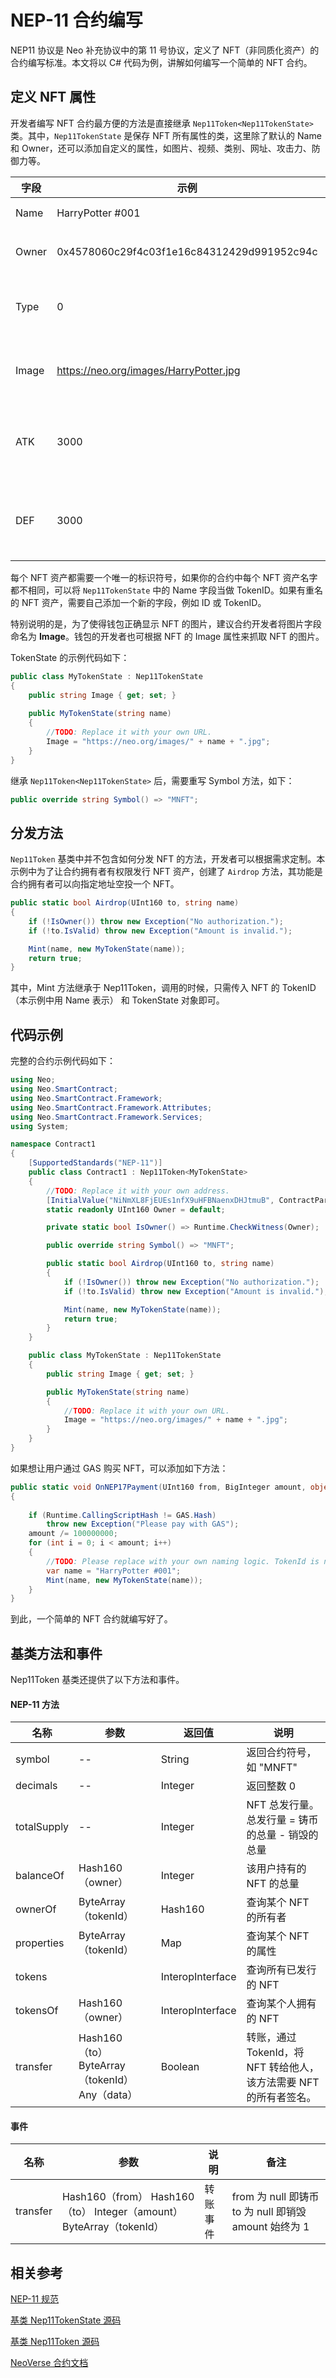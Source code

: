 # NEP-11 合约编写

NEP11 协议是 Neo 补充协议中的第 11 号协议，定义了 NFT（非同质化资产）的合约编写标准。本文将以 C# 代码为例，讲解如何编写一个简单的 NFT 合约。

## 定义 NFT 属性

开发者编写 NFT 合约最方便的方法是直接继承 `Nep11Token<Nep11TokenState>` 类。其中，`Nep11TokenState` 是保存 NFT 所有属性的类，这里除了默认的 Name 和 Owner，还可以添加自定义的属性，如图片、视频、类别、网址、攻击力、防御力等。

| 字段  | 示例                                       | 描述             |
| ----- | ------------------------------------------ | ---------------- |
| Name  | HarryPotter #001                           | NFT 名称         |
| Owner | 0x4578060c29f4c03f1e16c84312429d991952c94c | NFT 拥有者       |
| Type  | 0                                          | 类型（自定义）   |
| Image | https://neo.org/images/HarryPotter.jpg     | 图片（自定义）   |
| ATK   | 3000                                       | 攻击力（自定义） |
| DEF   | 3000                                       | 防御力（自定义） |

每个 NFT 资产都需要一个唯一的标识符号，如果你的合约中每个 NFT 资产名字都不相同，可以将 `Nep11TokenState` 中的 Name 字段当做 TokenID。如果有重名的 NFT 资产，需要自己添加一个新的字段，例如 ID 或 TokenID。

特别说明的是，为了使得钱包正确显示 NFT 的图片，建议合约开发者将图片字段命名为 **Image**。钱包的开发者也可根据 NFT 的 Image 属性来抓取 NFT 的图片。

TokenState 的示例代码如下：

```c#
public class MyTokenState : Nep11TokenState
{
    public string Image { get; set; }
    
    public MyTokenState(string name)
    {
        //TODO: Replace it with your own URL.
        Image = "https://neo.org/images/" + name + ".jpg";
    }
}
```

继承 `Nep11Token<Nep11TokenState>` 后，需要重写 Symbol 方法，如下：

```c#
public override string Symbol() => "MNFT";
```

## 分发方法

`Nep11Token` 基类中并不包含如何分发 NFT 的方法，开发者可以根据需求定制。本示例中为了让合约拥有者有权限发行 NFT 资产，创建了 `Airdrop` 方法，其功能是合约拥有者可以向指定地址空投一个 NFT。

```c#
public static bool Airdrop(UInt160 to, string name)
{
    if (!IsOwner()) throw new Exception("No authorization.");
    if (!to.IsValid) throw new Exception("Amount is invalid.");

    Mint(name, new MyTokenState(name));
    return true;
}
```

其中，Mint 方法继承于 Nep11Token，调用的时候，只需传入 NFT 的 TokenID（本示例中用 Name 表示） 和 TokenState 对象即可。

## 代码示例

完整的合约示例代码如下：

```c#
using Neo;
using Neo.SmartContract;
using Neo.SmartContract.Framework;
using Neo.SmartContract.Framework.Attributes;
using Neo.SmartContract.Framework.Services;
using System;

namespace Contract1
{
    [SupportedStandards("NEP-11")]
    public class Contract1 : Nep11Token<MyTokenState>
    {
        //TODO: Replace it with your own address.
        [InitialValue("NiNmXL8FjEUEs1nfX9uHFBNaenxDHJtmuB", ContractParameterType.Hash160)]
        static readonly UInt160 Owner = default;

        private static bool IsOwner() => Runtime.CheckWitness(Owner);

        public override string Symbol() => "MNFT";

        public static bool Airdrop(UInt160 to, string name)
        {
            if (!IsOwner()) throw new Exception("No authorization.");
            if (!to.IsValid) throw new Exception("Amount is invalid.");

            Mint(name, new MyTokenState(name));
            return true;
        }
    }

    public class MyTokenState : Nep11TokenState
    {
        public string Image { get; set; }

        public MyTokenState(string name)
        {
            //TODO: Replace it with your own URL.
            Image = "https://neo.org/images/" + name + ".jpg";
        }
    }
}

```

如果想让用户通过 GAS 购买 NFT，可以添加如下方法：

```c#
public static void OnNEP17Payment(UInt160 from, BigInteger amount, object _)
{
    
    if (Runtime.CallingScriptHash != GAS.Hash)
        throw new Exception("Please pay with GAS");
    amount /= 100000000;
    for (int i = 0; i < amount; i++)
    {
        //TODO: Please replace with your own naming logic. TokenId is not allowed to be the same
        var name = "HarryPotter #001";
        Mint(name, new MyTokenState(name));
    }
}
```

到此，一个简单的 NFT 合约就编写好了。

## 基类方法和事件

Nep11Token 基类还提供了以下方法和事件。

#### NEP-11 方法

| 名称        | 参数                                           | 返回值           | 说明                                                         |
| ----------- | ---------------------------------------------- | ---------------- | ------------------------------------------------------------ |
| symbol      | --                                             | String           | 返回合约符号，如 "MNFT"                                      |
| decimals    | --                                             | Integer          | 返回整数 0                                                   |
| totalSupply | --                                             | Integer          | NFT 总发行量。总发行量 = 铸币的总量 - 销毁的总量             |
| balanceOf   | Hash160（owner）                               | Integer          | 该用户持有的 NFT 的总量                                      |
| ownerOf     | ByteArray（tokenId）                           | Hash160          | 查询某个 NFT 的所有者                                        |
| properties  | ByteArray（tokenId）                           | Map              | 查询某个 NFT 的属性                                          |
| tokens      |                                                | InteropInterface | 查询所有已发行的 NFT                                         |
| tokensOf    | Hash160（owner）                               | InteropInterface | 查询某个人拥有的 NFT                                         |
| transfer    | Hash160（to） ByteArray（tokenId） Any（data） | Boolean          | 转账，通过 TokenId，将 NFT 转给他人，该方法需要 NFT 的所有者签名。 |

#### 事件

| 名称     | 参数                                                         | 说明     | 备注                                                  |
| -------- | ------------------------------------------------------------ | -------- | ----------------------------------------------------- |
| transfer | Hash160（from） Hash160（to） Integer（amount） ByteArray（tokenId） | 转账事件 | from 为 null 即铸币 to 为 null 即销毁 amount 始终为 1 |

## 相关参考

[NEP-11 规范](https://github.com/neo-project/proposals/blob/master/nep-11.mediawiki)

[基类 Nep11TokenState 源码](https://github.com/neo-project/neo-devpack-dotnet/blob/master/src/Neo.SmartContract.Framework/Nep11TokenState.cs)

[基类 Nep11Token 源码](https://github.com/neo-project/neo-devpack-dotnet/blob/master/src/Neo.SmartContract.Framework/Nep11Token.cs)

[NeoVerse 合约文档](https://github.com/chenzhitong/neoverse-readme)

